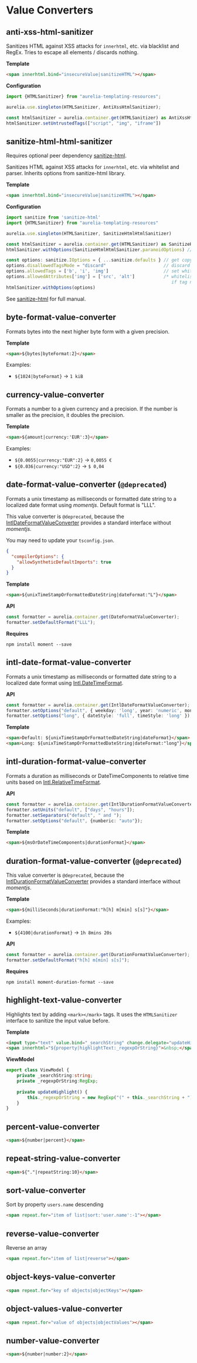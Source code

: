 # Value Converters

## anti-xss-html-sanitizer

Sanitizes HTML against XSS attacks for `innerhtml`, etc. via blacklist and RegEx.
Tries to escape all elements / discards nothing.

**Template**
```html
<span innerhtml.bind="insecureValue|sanitizeHTML"></span>
```

**Configuration**
```typescript
import {HTMLSanitizer} from "aurelia-templating-resources";

aurelia.use.singleton(HTMLSanitizer, AntiXssHtmlSanitizer);

const htmlSanitizer = aurelia.container.get(HTMLSanitizer) as AntiXssHtmlSanitizer;
htmlSanitizer.setUntrustedTags(["script", "img", "iframe"])
```

## sanitize-html-html-sanitizer

Requires optional peer dependency [sanitize-html](https://github.com/apostrophecms/sanitize-html).

Sanitizes HTML against XSS attacks for `innerhtml`, etc. via whitelist and parser.
Inherits options from sanitize-html library.

**Template**
```html
<span innerhtml.bind="insecureValue|sanitizeHTML"></span>
```

**Configuration**
```typescript
import sanitize from 'sanitize-html'
import {HTMLSanitizer} from "aurelia-templating-resources"

aurelia.use.singleton(HTMLSanitizer, SanitizeHtmlHtmlSanitizer)

const htmlSanitizer = aurelia.container.get(HTMLSanitizer) as SanitizeHtmlHtmlSanitizer
htmlSanitizer.withOptions(SanitizeHtmlHtmlSanitizer.paranoidOptions) // shortcut to allow nothing

const options: sanitize.IOptions = { ...sanitize.defaults } // get copy of library defaults for customization
options.disallowedTagsMode = "discard"                      // discard tags (rather than escape them)
options.allowedTags = ['b', 'i', 'img']                     // set whitelist (use .concat to add to)
options.allowedAttributes['img'] = ['src', 'alt']           /* whitelist attributes of a tag (does nothing,
                                                               if tag not whitelisted) */
htmlSanitizer.withOptions(options)
```
See [sanitize-html](https://github.com/apostrophecms/sanitize-html) for full manual.

## byte-format-value-converter

Formats bytes into the next higher byte form with a given precision.

**Template**
```html
<span>${bytes|byteFormat:2}</span>
```
Examples:
* `${1024|byteFormat}` -> `1 kiB`

## currency-value-converter

Formats a number to a given currency and a precision. If the number is smaller as the precision, it doubles the precision.

**Template**
```html
<span>${amount|currency:'EUR':3}</span>
```
Examples:
* `${0.0055|currency:"EUR":2}` -> `0,0055 €`
* `${0.036|currency:"USD":2}` -> `$ 0,04`

## date-format-value-converter (`@deprecated`)

Formats a unix timestamp as milliseconds or formatted date string to a localized date format using *momentjs*.
Default format is "LLL".

This value converter is `@deprecated`, because the [IntlDateFormatValueConverter](#intl-date-format-value-converter) provides a standard interface without *momentjs*.

You may need to update your `tsconfig.json`.
```json
{
  "compilerOptions": {
    "allowSyntheticDefaultImports": true
  }
}
```

**Template**
```html
<span>${unixTimeStampOrFormattedDateString|dateFormat:"L"}</span>
```

**API**
```typescript
const formatter = aurelia.container.get(DateFormatValueConverter);
formatter.setDefaultFormat("LLL");
```

**Requires**
```shell
npm install moment --save
```

## intl-date-format-value-converter
Formats a unix timestamp as milliseconds or formatted date string to a localized date format using [Intl.DateTimeFormat](https://developer.mozilla.org/de/docs/Web/JavaScript/Reference/Global_Objects/Intl/DateTimeFormat).

**API**
```typescript
const formatter = aurelia.container.get(IntlDateFormatValueConverter);
formatter.setOptions("default", { weekday: 'long', year: 'numeric', month: 'long', day: 'numeric' });
formatter.setOptions("long", { dateStyle: 'full', timeStyle: 'long' });
```

**Template**
```html
<span>Default: ${unixTimeStampOrFormattedDateString|dateFormat}</span>
<span>Long: ${unixTimeStampOrFormattedDateString|dateFormat:"long"}</span>
```

## intl-duration-format-value-converter

Formats a duration as milliseconds or DateTimeComponents to relative time units based on [Intl.RelativeTimeFormat](https://developer.mozilla.org/en-US/docs/Web/JavaScript/Reference/Global_Objects/Intl/RelativeTimeFormat).

**API**
```typescript
const formatter = aurelia.container.get(IntlDurationFormatValueConverter);
formatter.setUnits("default", ["days", "hours"]);
formatter.setSeparators("default", " and ");
formatter.setOptions("default", {numberic: "auto"});
```

**Template**
```html
<span>${msOrDateTimeComponents|durationFormat}</span>
```

## duration-format-value-converter (`@deprecated`)

This value converter is `@deprecated`, because the [IntlDurationFormatValueConverter](#intl-duration-format-value-converter) provides a standard interface without *momentjs*.

**Template**
```html
<span>${milliSeconds|durationFormat:"h[h] m[min] s[s]"}</span>
```
Examples:
* `${4100|durationFormat}` -> `1h 8mins 20s`

**API**
```typescript
const formatter = aurelia.container.get(DurationFormatValueConverter);
formatter.setDefaultFormat("h[h] m[min] s[s]");
```

**Requires**
```shell
npm install moment-duration-format --save
```

## highlight-text-value-converter

Highlights text by adding `<mark></mark>` tags. It uses the `HTMLSanitizer` interface to sanitize the input value before.

**Template**
```html
<input type="text" value.bind="_searchString" change.delegate="updateHighlight()"/>
<span innerhtml="${property|highlightText:_regexpOrString}">&nbsp;</span>
```

**ViewModel**
```typescript
export class ViewModel {
    private _searchString:string;
    private _regexpOrString:RegExp;
    
    private updateHighlight() {
        this._regexpOrString = new RegExp("(" + this._searchString + ")", "ig");
    }
}
```

## percent-value-converter
```html
<span>${number|percent}</span>
```

## repeat-string-value-converter
```html
<span>${"."|repeatString:10}</span>
```

## sort-value-converter
Sort by property `users.name` descending
```html
<span repeat.for="item of list|sort:'user.name':-1"></span>
```

## reverse-value-converter
Reverse an array
```html
<span repeat.for="item of list|reverse"></span>
```

## object-keys-value-converter
```html
<span repeat.for="key of objects|objectKeys"></span>
```

## object-values-value-converter
```html
<span repeat.for="value of objects|objectValues"></span>
```

## number-value-converter
```html
<span>${number|number:2}</span>
```
